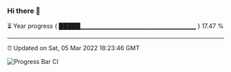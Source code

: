 ### Hi there 👋

⏳ Year progress { █████▁▁▁▁▁▁▁▁▁▁▁▁▁▁▁▁▁▁▁▁▁▁▁▁▁ } 17.47 %

---

⏰ Updated on Sat, 05 Mar 2022 18:23:46 GMT

![Progress Bar CI](https://github.com/ZhaoGui/ZhaoGui/workflows/Progress%20Bar%20CI/badge.svg)
